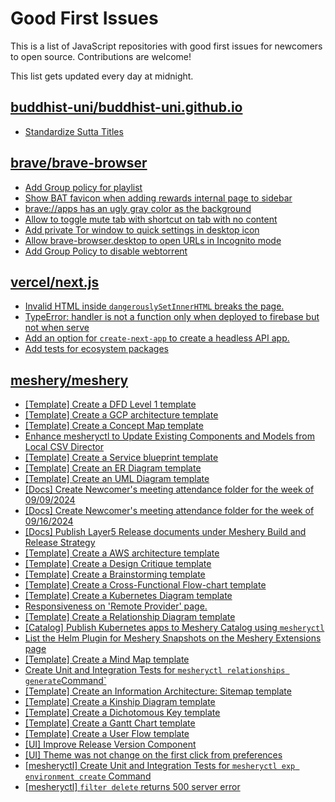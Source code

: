 # Good First Issues

This is a list of JavaScript repositories with good first issues for newcomers to open source. Contributions are welcome!

This list gets updated every day at midnight.

## [buddhist-uni/buddhist-uni.github.io](https://github.com/buddhist-uni/buddhist-uni.github.io)

- [Standardize Sutta Titles](https://github.com/buddhist-uni/buddhist-uni.github.io/issues/240)

## [brave/brave-browser](https://github.com/brave/brave-browser)

- [Add Group policy for playlist](https://github.com/brave/brave-browser/issues/41428)
- [Show BAT favicon when adding rewards internal page to sidebar](https://github.com/brave/brave-browser/issues/41617)
- [brave://apps has an ugly gray color as the background](https://github.com/brave/brave-browser/issues/25736)
- [Allow to toggle mute tab with shortcut on tab with no content](https://github.com/brave/brave-browser/issues/40016)
- [Add private Tor window to quick settings in desktop icon](https://github.com/brave/brave-browser/issues/41606)
- [Allow brave-browser.desktop to open URLs in Incognito mode](https://github.com/brave/brave-browser/issues/41667)
- [Add Group Policy to disable webtorrent](https://github.com/brave/brave-browser/issues/41427)

## [vercel/next.js](https://github.com/vercel/next.js)

- [Invalid HTML inside `dangerouslySetInnerHTML` breaks the page.](https://github.com/vercel/next.js/issues/14797)
- [TypeError: handler is not a function only when deployed to firebase but not when serve](https://github.com/vercel/next.js/issues/10227)
- [Add an option for `create-next-app` to create a headless API app.](https://github.com/vercel/next.js/issues/68118)
- [Add tests for ecosystem packages](https://github.com/vercel/next.js/issues/31690)

## [meshery/meshery](https://github.com/meshery/meshery)

- [[Template] Create a DFD Level 1 template](https://github.com/meshery/meshery/issues/12501)
- [[Template] Create a GCP architecture template](https://github.com/meshery/meshery/issues/12498)
- [[Template] Create a Concept Map template](https://github.com/meshery/meshery/issues/12454)
- [Enhance mesheryctl to Update Existing Components and Models from Local CSV Director](https://github.com/meshery/meshery/issues/12134)
- [[Template] Create a Service blueprint template ](https://github.com/meshery/meshery/issues/12497)
- [[Template] Create an ER Diagram template](https://github.com/meshery/meshery/issues/12450)
- [[Template] Create an UML Diagram template](https://github.com/meshery/meshery/issues/12451)
- [[Docs] Create Newcomer's meeting attendance folder for the week of 09/09/2024](https://github.com/meshery/meshery/issues/11929)
- [[Docs] Create Newcomer's meeting attendance folder for the week of 09/16/2024](https://github.com/meshery/meshery/issues/12009)
- [[Docs] Publish Layer5 Release documents under Meshery Build and Release Strategy](https://github.com/meshery/meshery/issues/12021)
- [[Template] Create a AWS architecture template](https://github.com/meshery/meshery/issues/12500)
- [[Template] Create a Design Critique template](https://github.com/meshery/meshery/issues/12502)
- [[Template] Create a Brainstorming template](https://github.com/meshery/meshery/issues/12503)
- [[Template] Create a Cross-Functional Flow-chart template](https://github.com/meshery/meshery/issues/12504)
- [[Template] Create a Kubernetes Diagram template](https://github.com/meshery/meshery/issues/12462)
- [Responsiveness on 'Remote Provider' page.](https://github.com/meshery/meshery/issues/10743)
- [[Template] Create a Relationship Diagram template ](https://github.com/meshery/meshery/issues/12453)
- [[Catalog] Publish Kubernetes apps to Meshery Catalog using `mesheryctl`](https://github.com/meshery/meshery/issues/10444)
- [List the Helm Plugin for Meshery Snapshots on the Meshery Extensions page](https://github.com/meshery/meshery/issues/11866)
- [[Template] Create a Mind Map template](https://github.com/meshery/meshery/issues/12455)
- [Create Unit and Integration Tests for `mesheryctl relationships generate`Command`](https://github.com/meshery/meshery/issues/12135)
- [[Template] Create an Information Architecture: Sitemap template](https://github.com/meshery/meshery/issues/12464)
- [[Template] Create a Kinship Diagram template](https://github.com/meshery/meshery/issues/12452)
- [[Template] Create a Dichotomous Key template](https://github.com/meshery/meshery/issues/12463)
- [[Template] Create a Gantt Chart template](https://github.com/meshery/meshery/issues/12461)
- [[Template] Create a User Flow template](https://github.com/meshery/meshery/issues/12456)
- [[UI] Improve Release Version Component](https://github.com/meshery/meshery/issues/9569)
- [[UI] Theme was not change on the first click from preferences](https://github.com/meshery/meshery/issues/12218)
- [[mesheryctl] Create Unit and Integration Tests for `mesheryctl exp environment create` Command](https://github.com/meshery/meshery/issues/12138)
- [[mesheryctl] `filter delete` returns 500 server error](https://github.com/meshery/meshery/issues/11318)

